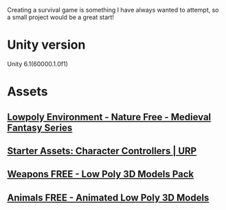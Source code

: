 Creating a survival game is something I have always wanted to attempt, so a small project would be a great start!

# Unity version
Unity 6.1(60000.1.0f1)
# Assets
## [**Lowpoly Environment - Nature Free - Medieval Fantasy Series**](https://assetstore.unity.com/packages/3d/environments/lowpoly-environment-nature-free-medieval-fantasy-series-187052)
## [**Starter Assets: Character Controllers | URP**](https://assetstore.unity.com/packages/essentials/starter-assets-character-controllers-urp-267961)
## [**Weapons FREE - Low Poly 3D Models Pack**](https://assetstore.unity.com/packages/3d/props/weapons/weapons-free-low-poly-3d-models-pack-260492#reviews)
## [**Animals FREE - Animated Low Poly 3D Models**](https://assetstore.unity.com/packages/3d/characters/animals/animals-free-animated-low-poly-3d-models-260727)
